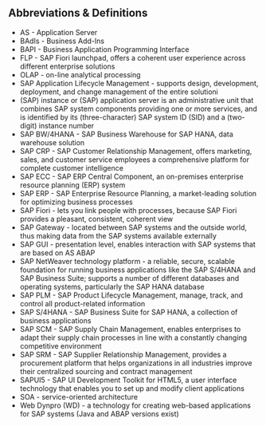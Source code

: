 ## Abbreviations & Definitions

* AS - Application Server
* BAdIs - Business Add-Ins
* BAPI - Business Application Programming Interface
* FLP - SAP Fiori launchpad, offers a coherent user experience across different enterprise solutions
* OLAP - on-line analytical processing
* SAP Application Lifecycle Management - supports design, development, deployment, and change management of the entire solutioni
* (SAP) instance or (SAP) application server is an administrative unit that combines SAP system components providing one or more services, and is identified by its (three-character) SAP system ID (SID) and a (two-digit) instance number
* SAP BW/4HANA - SAP Business Warehouse for SAP HANA, data warehouse solution
* SAP CRP - SAP Customer Relationship Management, offers marketing, sales, and customer service employees a comprehensive platform for complete customer intelligence
* SAP ECC - SAP ERP Central Component, an on-premises enterprise resource planning (ERP) system
* SAP ERP - SAP Enterprise Resource Planning, a market-leading solution for optimizing business processes
* SAP Fiori - lets you link people with processes, because SAP Fiori provides a pleasant, consistent, coherent view
* SAP Gateway - located between SAP systems and the outside world, thus making data from the SAP systems available externally
* SAP GUI - presentation level, enables interaction with SAP systems that are based on AS ABAP
* SAP NetWeaver technology platform - a reliable, secure, scalable foundation for running business applications like the SAP S/4HANA and SAP Business Suite; supports a number of different databases and operating systems, particularly the SAP HANA database
* SAP PLM - SAP Product Lifecycle Management, manage, track, and control all product-related information
* SAP S/4HANA - SAP Business Suite for SAP HANA, a collection of business applications
* SAP SCM - SAP Supply Chain Management, enables enterprises to adapt their supply chain processes in line with a constantly changing competitive environment
* SAP SRM - SAP Supplier Relationship Management, provides a procurement platform that helps organizations in all industries improve their centralized sourcing and contract management
* SAPUI5 - SAP UI Development Toolkit for HTML5, a user interface technology that enables you to set up and modify client applications
* SOA - service-oriented architecture
* Web Dynpro (WD) - a technology for creating web-based applications for SAP systems (Java and ABAP versions exist)
